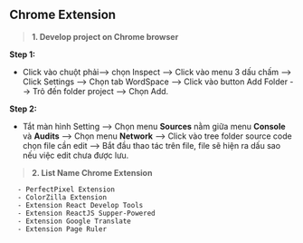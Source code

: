 ## Chrome Extension

>**1. Develop project on Chrome browser**

**Step 1:**
  - Click vào chuột phải--> chọn Inspect --> Click vào menu 3 dấu chấm --> Click Settings --> Chọn tab WordSpace --> Click vào button Add Folder --> Trỏ đến folder project --> Chọn Add.

**Step 2:**
- Tắt màn hình Setting --> Chọn menu **Sources** nằm giữa menu **Console** và **Audits** --> Chọn menu **Network** --> Click vào tree folder source code chọn file cần edit --> Bắt đầu thao tác trên file, file sẽ hiện ra dấu sao nếu việc edit chưa được lưu.

>**2. List Name Chrome Extension**

      - PerfectPixel Extension
      - ColorZilla Extension
      - Extension React Develop Tools
      - Extension ReactJS Supper-Powered
      - Extension Google Translate
      - Extension Page Ruler
